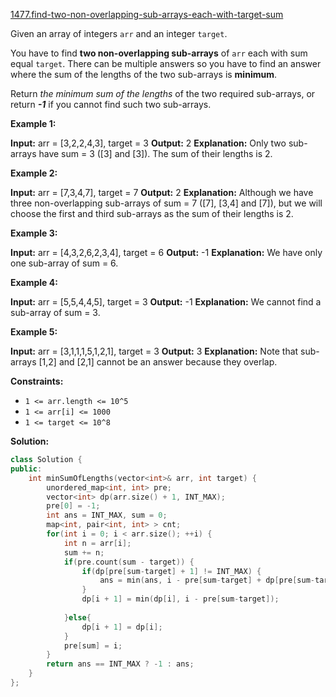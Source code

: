 [1477.find-two-non-overlapping-sub-arrays-each-with-target-sum](https://leetcode.com/problems/find-two-non-overlapping-sub-arrays-each-with-target-sum/)  

Given an array of integers `arr` and an integer `target`.

You have to find **two non-overlapping sub-arrays** of `arr` each with sum equal `target`. There can be multiple answers so you have to find an answer where the sum of the lengths of the two sub-arrays is **minimum**.

Return _the minimum sum of the lengths_ of the two required sub-arrays, or return _**\-1**_ if you cannot find such two sub-arrays.

**Example 1:**

**Input:** arr = \[3,2,2,4,3\], target = 3
**Output:** 2
**Explanation:** Only two sub-arrays have sum = 3 (\[3\] and \[3\]). The sum of their lengths is 2.

**Example 2:**

**Input:** arr = \[7,3,4,7\], target = 7
**Output:** 2
**Explanation:** Although we have three non-overlapping sub-arrays of sum = 7 (\[7\], \[3,4\] and \[7\]), but we will choose the first and third sub-arrays as the sum of their lengths is 2.

**Example 3:**

**Input:** arr = \[4,3,2,6,2,3,4\], target = 6
**Output:** -1
**Explanation:** We have only one sub-array of sum = 6.

**Example 4:**

**Input:** arr = \[5,5,4,4,5\], target = 3
**Output:** -1
**Explanation:** We cannot find a sub-array of sum = 3.

**Example 5:**

**Input:** arr = \[3,1,1,1,5,1,2,1\], target = 3
**Output:** 3
**Explanation:** Note that sub-arrays \[1,2\] and \[2,1\] cannot be an answer because they overlap.

**Constraints:**

*   `1 <= arr.length <= 10^5`
*   `1 <= arr[i] <= 1000`
*   `1 <= target <= 10^8`  



**Solution:**  

```cpp
class Solution {
public:
    int minSumOfLengths(vector<int>& arr, int target) {
        unordered_map<int, int> pre;
        vector<int> dp(arr.size() + 1, INT_MAX);
        pre[0] = -1;
        int ans = INT_MAX, sum = 0;
        map<int, pair<int, int> > cnt;
        for(int i = 0; i < arr.size(); ++i) {
            int n = arr[i];
            sum += n;
            if(pre.count(sum - target)) {
                if(dp[pre[sum-target] + 1] != INT_MAX) {
                    ans = min(ans, i - pre[sum-target] + dp[pre[sum-target] + 1]);
                }
                dp[i + 1] = min(dp[i], i - pre[sum-target]);
                
            }else{
                dp[i + 1] = dp[i];
            }
            pre[sum] = i;
        }
        return ans == INT_MAX ? -1 : ans;
    }
};
```
      